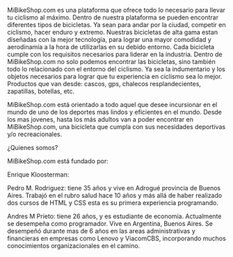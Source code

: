 MiBikeShop.com es una plataforma que ofrece todo lo necesario para llevar tu ciclismo al máximo. Dentro de nuestra plataforma se pueden encontrar diferentes tipos de bicicletas.
Ya sean para andar por la ciudad, competir en ciclismo, hacer enduro y extremo. Nuestras bicicletas de alta gama estan diseñadas con la mejor tecnología, para lograr una mayor 
comodidad y aerodinamía a la hora de utilizarlas en su debido entorno. Cada bicicleta cumple con los requisitos necesarios para liderar en la industria.
Dentro de MiBikeShop.com no solo podemos encontrar las bicicletas, sino también todo lo relacionado con el entorno del ciclismo. Ya sea la indumentario y los objetos necesarios
para lograr que tu experiencia en ciclismo sea lo mejor. Productos que van desde: cascos, gps, chalecos resplandecientes, zapatillas, botellas, etc.

MiBikeShop.com está orientado a todo aquel que desee incursionar en el mundo de uno de los deportes mas lindos y eficientes en el mundo. Desde los mas jovenes, hasta los más 
adultos van a poder encontrar en MiBikeShop.com, una bicicleta que cumpla con sus necesidades deportivas y/o recreacionales.


¿Quienes somos?

MiBikeShop.com está fundado por:

Enrique Kloosterman:

Pedro M. Rodriguez: tiene 35 años y vive en Adrogué provincia de Buenos Aires.
Trabajó en el rubro salud hace 10 años y más allá de haber realizado dos cursos de HTML y CSS esta es su primera experiencia programando.

Andres M Prieto: tiene 26 años, y es estudiante de economía. Actualmente se desempeña como programador. Vive en Argentina, Buenos Aires. Se desempeñó durante mas de 6 años en las areas administrativas y financieras en empresas como Lenovo y ViacomCBS, incorporando muchos conocimientos organizacionales en el camino. 
